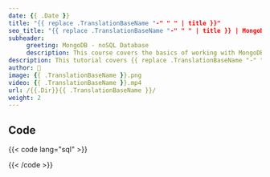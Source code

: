 ```yaml
---
date: {{ .Date }}
title: "{{ replace .TranslationBaseName "-" " " | title }}"
seo_title: "{{ replace .TranslationBaseName "-" " " | title }} | MongoDB | Giraffe Academy"
subheader:
     greeting: MongoDB - noSQL Database
     description: This course covers the basics of working with MongoDB. Work your way through the videos and we'll teach you everything you need to know to interact with Mongo's flexible document database management system and create powerful document databases!
description: This tutorial covers {{ replace .TranslationBaseName "-" " " }} in MongoDB.
author: 🦒
image: {{ .TranslationBaseName }}.png
video: {{ .TranslationBaseName }}.mp4
url: /{{.Dir}}{{ .TranslationBaseName }}/
weight: 2
---
```


## Code

{{< code lang="sql" >}}

{{< /code >}}

